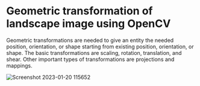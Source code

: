 # Geometric transformation of landscape image using OpenCV
Geometric transformations are needed to give an entity the needed position, orientation, or shape starting from existing position, orientation, or shape. The basic transformations are scaling, rotation, translation, and shear. Other important types of transformations are projections and mappings.


![Screenshot 2023-01-20 115652](https://user-images.githubusercontent.com/99254412/213631955-06c6287e-cd7f-4341-b3ac-093488a21a73.png)
